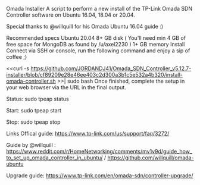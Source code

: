 Omada Installer
A script to perform a new install of the TP-Link Omada SDN Controller software on Ubuntu 16.04, 18.04 or 20.04.

Special thanks to @willquill for his Omada Ubuntu 16.04 guide :)

Recommended specs
Ubuntu 20.04
8+ GB disk ( You'll need min 4 GB of free space for MongoDB as found by /u/axel2230 )
1+ GB memory
Install
Connect via SSH or console, run the following command and enjoy a sip of coffee ;)

<<curl -s https://github.com/JORDANDJ41/Omada_SDN_Controller_v5.12.7-installer/blob/cf89209e28e46ee403c2d300a3b1c5e532a4b320/install-omada-controller.sh >>| sudo bash
Once finished, complete the setup in your web browser via the URL in the final output.



Status: sudo tpeap status

Start: sudo tpeap start

Stop: sudo tpeap stop

Links
Offical guide: https://www.tp-link.com/us/support/faq/3272/

Guide by @willquill : https://www.reddit.com/r/HomeNetworking/comments/mv1v9d/guide_how_to_set_up_omada_controller_in_ubuntu/ / https://github.com/willquill/omada-ubuntu

Upgrade guide: https://www.tp-link.com/en/omada-sdn/controller-upgrade/
